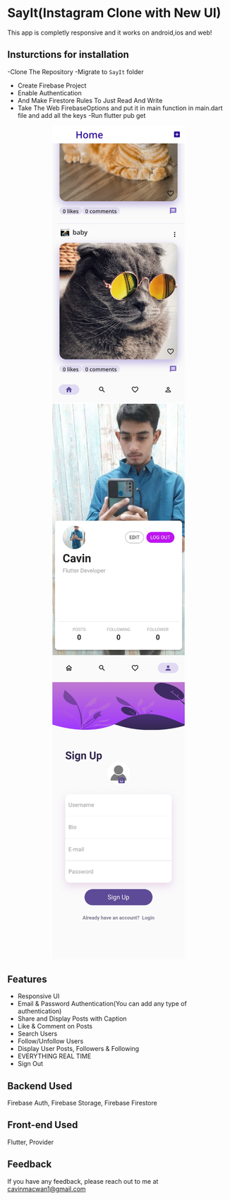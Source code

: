 # SayIt(Instagram Clone with New UI)

This app is completly responsive and it works on android,ios and web!

## Insturctions for installation
-Clone The Repository
-Migrate to ```SayIt``` folder
- Create Firebase Project
- Enable Authentication
- And Make Firestore Rules To Just Read And Write
- Take The Web FirebaseOptions and put it in main function in main.dart file and add all the keys
-Run flutter pub get

<p align="center">
  <img width="300" src="https://github.com/Cavin6080/SayIt/blob/main/Screenshot_20220423-224949.jpg">
    <img width="300" src="https://github.com/Cavin6080/SayIt/blob/main/Screenshot_20220423-225009.jpg">
   <img width="300" src="https://github.com/Cavin6080/SayIt/blob/main/Screenshot_20220423-224911.jpg">
  
</p>

## Features
- Responsive UI
- Email & Password Authentication(You can add any type of authentication)
- Share and Display Posts with Caption
- Like & Comment on Posts
- Search Users
- Follow/Unfollow Users
- Display User Posts, Followers & Following
- EVERYTHING REAL TIME
- Sign Out





## Backend Used
Firebase Auth, Firebase Storage, Firebase Firestore

## Front-end Used
Flutter, Provider
    
## Feedback

If you have any feedback, please reach out to me at cavinmacwan1@gmail.com


